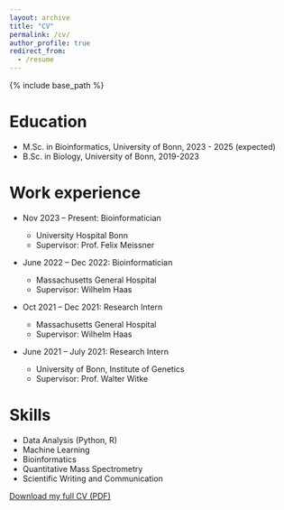```yaml
---
layout: archive
title: "CV"
permalink: /cv/
author_profile: true
redirect_from:
  - /resume
---
```


{% include base_path %}

Education
======
* M.Sc. in Bioinformatics, University of Bonn, 2023 - 2025 (expected)
* B.Sc. in Biology, University of Bonn, 2019-2023

Work experience
======
* Nov 2023 – Present: Bioinformatician 
  * University Hospital Bonn 
  * Supervisor: Prof. Felix Meissner

* June 2022 – Dec 2022: Bioinformatician
  * Massachusetts General Hospital
  * Supervisor: Wilhelm Haas
 
* Oct 2021 – Dec 2021: Research Intern
  * Massachusetts General Hospital
  * Supervisor: Wilhelm Haas
 
* June 2021 – July 2021: Research Intern
  * University of Bonn, Institute of Genetics
  * Supervisor: Prof. Walter Witke
    

Skills
======
* Data Analysis (Python, R)
* Machine Learning
* Bioinformatics
* Quantitative Mass Spectrometry
* Scientific Writing and Communication

[Download my full CV (PDF)](/files/your-cv.pdf)
